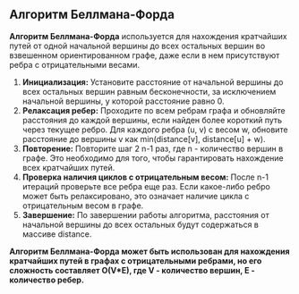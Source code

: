 ## Алгоритм Беллмана-Форда

**Алгоритм Беллмана-Форда** используется для нахождения кратчайших путей от одной начальной вершины до всех остальных вершин во взвешенном ориентированном графе, даже если в нем присутствуют ребра с отрицательными весами.

1) **Инициализация:** Установите расстояние от начальной вершины до всех остальных вершин равным бесконечности, за исключением начальной вершины, у которой расстояние равно 0.
2) **Релаксация ребер:** Проходите по всем ребрам графа и обновляйте расстояния до каждой вершины, если найден более короткий путь через текущее ребро. Для каждого ребра (u, v) с весом w, обновите расстояние до вершины v как min(distance[v], distance[u] + w).
3) **Повторение:** Повторите шаг 2 n-1 раз, где n - количество вершин в графе. Это необходимо для того, чтобы гарантировать нахождение всех кратчайших путей.
4) **Проверка наличия циклов с отрицательным весом:** После n-1 итераций проверьте все ребра еще раз. Если какое-либо ребро может быть релаксировано, это означает наличие цикла с отрицательным весом в графе.
5) **Завершение:** По завершении работы алгоритма, расстояния от начальной вершины до всех остальных будут содержаться в массиве distance.

**Алгоритм Беллмана-Форда может быть использован для нахождения кратчайших путей в графах с отрицательными ребрами, но его сложность составляет O(V\*E), где V - количество вершин, E - количество ребер.**


